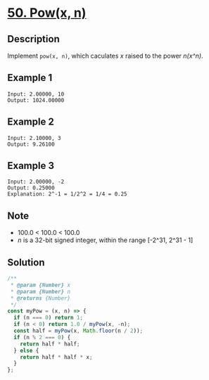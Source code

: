 # [50. Pow(x, n)](https://leetcode.com/problems/powx-n/)

## Description

Implement `pow(x, n)`, which caculates *x* raised to the power *n(x^n)*.

## Example 1

```example
Input: 2.00000, 10
Output: 1024.00000
```

## Example 2

```example
Input: 2.10000, 3
Output: 9.26100
```

## Example 3

```example
Input: 2.00000, -2
Output: 0.25000
Explanation: 2^-1 = 1/2^2 = 1/4 = 0.25
```

## Note

- 100.0 < 100.0 < 100.0
- *n* is a 32-bit signed integer, within the range [-2^31, 2^31 - 1]

## Solution

```javascript
/**
 * @param {Number} x
 * @param {Number} n
 * @returns {Number}
 */
const myPow = (x, n) => {
  if (n === 0) return 1;
  if (n < 0) return 1.0 / myPow(x, -n);
  const half = myPow(x, Math.floor(n / 2));
  if (n % 2 === 0) {
    return half * half;
  } else {
    return half * half * x;
  }
};
```
